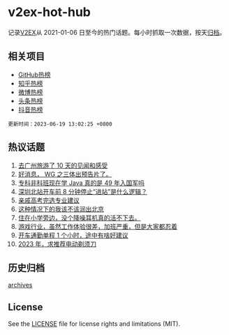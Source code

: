 # v2ex-hot-hub

 记录[V2EX](https://www.v2ex.com/)从 2021-01-06 日至今的热门话题。每小时抓取一次数据，按天[归档](archives)。
 
 ## 相关项目

- [GitHub热榜](https://github.com/it985/github-hot-hub)
- [知乎热榜](https://github.com/it985/zhihu-hot-hub)
- [微博热榜](https://github.com/it985/weibo-hot-hub)
- [头条热榜](https://github.com/it985/toutiao-hot-hub)
- [抖音热榜](https://github.com/it985/douyin-hot-hub)


 `更新时间：2023-06-19 13:02:25 +0800`

## 热议话题

1. [去广州旅游了 10 天的见闻和感受](https://www.v2ex.com/t/949791)
1. [好消息， WG 之三体出预告片了。](https://www.v2ex.com/t/949690)
1. [专科非科班现在学 Java 真的是 49 年入国军吗](https://www.v2ex.com/t/949783)
1. [深圳北站开车前 8 分钟停止“进站”是什么逻辑？](https://www.v2ex.com/t/949701)
1. [亲戚高考完选专业建议](https://www.v2ex.com/t/949829)
1. [这种情况下的我该不该润出北京](https://www.v2ex.com/t/949869)
1. [住在小学旁边，没个降噪耳机真的活不下去。](https://www.v2ex.com/t/949849)
1. [游戏行业，虽然工作体验很差，加班严重，但是大家都忍着](https://www.v2ex.com/t/949702)
1. [开车通勤单程 1 个小时，途中有啥好建议](https://www.v2ex.com/t/949797)
1. [2023 年，求推荐电动剃须刀](https://www.v2ex.com/t/949724)

## 历史归档

[archives](archives)

## License

See the [LICENSE](LICENSE) file for license rights and limitations (MIT).
